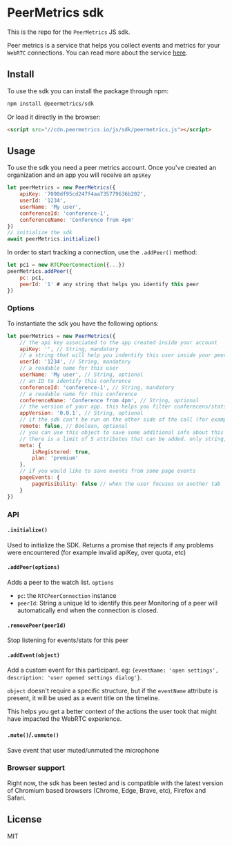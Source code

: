 # PeerMetrics sdk

This is the repo for the `PeerMetrics` JS sdk. 

Peer metrics is a service that helps you collect events and metrics for your `WebRTC` connections. You can read more about the service [here](https://peermetrics.io/).

## Install

To use the sdk you can install the package through npm:

```sh
npm install @peermetrics/sdk
```

Or load it directly in the browser:

```html
<script src="//cdn.peermetrics.io/js/sdk/peermetrics.js"></script>
```



## Usage

To use the sdk you need a peer metrics account. Once you've created an organization and an app you will receive an `apiKey`

```js
let peerMetrics = new PeerMetrics({
    apiKey: '7090df95cd247f4aa735779636b202',
    userId: '1234',
    userName: 'My user',
    conferenceId: 'conference-1',
    conferenceName: 'Conference from 4pm'
})
// initialize the sdk
await peerMetrics.initialize()
```
In order to start tracking a connection, use the `.addPeer()` method:
```js
let pc1 = new RTCPeerConnection({...})
peerMetrics.addPeer({
    pc: pc1,
    peerId: '1' # any string that helps you identify this peer
})
```
### Options
To instantiate the sdk you have the following options:
```js
let peerMetrics = new PeerMetrics({
    // the api key associated to the app created inside your account
    apiKey: '', // String, mandatory
    // a string that will help you indentify this user inside your peer metrics account
    userId: '1234', // String, mandatory
    // a readable name for this user
    userName: 'My user', // String, optional
    // an ID to identify this conference
    conferenceId: 'conference-1', // String, mandatory
    // a readable name for this conference
    conferenceName: 'Conference from 4pm', // String, optional
    // the version of your app. this helps you filter conferecens/stats for a specific version
    appVersion: '0.0.1', // String, optional
    // if the sdk can't be run on the other side of the call (for example a SFU) you can still collect some stats for that using this flag
    remote: false, // Boolean, optional
    // you can use this object to save some additional info about this user
    // there is a limit of 5 attributes that can be added. only string, number, boolean supported as values
    meta: {
        isRegistered: true,
        plan: 'premium'
    },
    // if you would like to save events from some page events
    pageEvents: {
        pageVisibility: false // when the user focuses on another tab
    }
})
```

### API

#### `.initialize()`

Used to initialize the SDK. Returns a promise that rejects if any problems were encountered (for example invalid apiKey, over quota, etc)

#### `.addPeer(options)`
Adds a peer to the watch list.
`options`

  - `pc`: the `RTCPeerConnection` instance
  - `peerId`: String a unique Id to identify this peer
Monitoring of a peer will automatically end when the connection is closed.

#### `.removePeer(peerId)`

Stop listening for events/stats for this peer

#### `.addEvent(object)`

Add a custom event for this participant. eg: `{eventName: 'open settings', description: 'user opened settings dialog'}`.

`object` doesn't require a specific structure, but if the `eventName` attribute is present, it will be used as a event title on the timeline.

This helps you get a better context of the actions the user took that might have impacted the WebRTC experience.

#### `.mute()`/`.unmute()`

Save event that user muted/unmuted the microphone

### Browser support

Right now, the sdk has been tested and is compatible with the latest version of Chromium based browsers (Chrome, Edge, Brave, etc), Firefox and Safari.

## License
MIT
